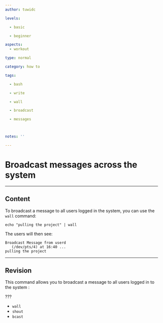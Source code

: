 ```yaml
---
author: tuwidc

levels:

  - basic

  - beginner

aspects:
  - workout

type: normal

category: how to

tags:

  - bash

  - write

  - wall

  - broadcast

  - messages



notes: ''

---
```


# Broadcast messages across the system

---
## Content

To broadcast a message to all users logged in the system, you can use the `wall` command:

```
echo "pulling the project" | wall 
```

The users will then see:
```
Broadcast Message from userd 
   (/dev/pts/4) at 16:40 ...
pulling the project
```

---
## Revision

This command allows you to broadcast a message to all users logged in to the system :

???


* `wall`
* `shout`
* `bcast`

 
 
